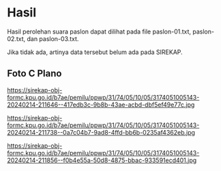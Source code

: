 # Hasil

Hasil perolehan suara paslon dapat dilihat pada file paslon-01.txt, paslon-02.txt, dan paslon-03.txt.

Jika tidak ada, artinya data tersebut belum ada pada SIREKAP.

## Foto C Plano

https://sirekap-obj-formc.kpu.go.id/b7ae/pemilu/ppwp/31/74/05/10/05/3174051005143-20240214-211646--417edb3c-9b8b-43ae-acbd-dbf5ef49e77c.jpg

https://sirekap-obj-formc.kpu.go.id/b7ae/pemilu/ppwp/31/74/05/10/05/3174051005143-20240214-211738--0a7c04b7-9ad8-4ffd-bb6b-0235af4362eb.jpg

https://sirekap-obj-formc.kpu.go.id/b7ae/pemilu/ppwp/31/74/05/10/05/3174051005143-20240214-211856--f0b4e55a-50d8-4875-bbac-933591ecd401.jpg
